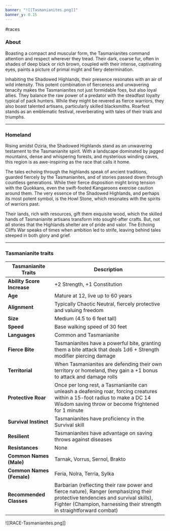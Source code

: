 ```yaml
---
banner: "![[Tasmanianites.png]]"
banner_y: 0.15
---
```

#races

### About

Boasting a compact and muscular form, the Tasmanianites command attention and respect wherever they tread. Their dark, coarse fur, often in shades of deep black or rich brown, coupled with their intense, captivating eyes, paints a picture of primal might and fiery determination.

Inhabiting the Shadowed Highlands, their presence resonates with an air of wild intensity. This potent combination of fierceness and unwavering tenacity makes the Tasmanianites not just formidable foes, but also loyal allies. They balance the raw power of a predator with the steadfast loyalty typical of pack hunters. While they might be revered as fierce warriors, they also boast talented artisans, particularly skilled blacksmiths. Roarfest stands as an emblematic festival, reverberating with tales of their trials and triumphs.

-----
### Homeland

Rising amidst Oziria, the Shadowed Highlands stand as an unwavering testament to the Tasmanianite spirit. With a landscape dominated by jagged mountains, dense and whispering forests, and mysterious winding caves, this region is as awe-inspiring as the race that calls it home.

The tales echoing through the highlands speak of ancient traditions, guarded fiercely by the Tasmanianites, and of stories passed down through countless generations. While their fierce disposition might bring tension with the Quokkans, even the swift-footed Kangaroons exercise caution around them. The very essence of the Shadowed Highlands, and perhaps its most potent symbol, is the Howl Stone, which resonates with the spirits of warriors past.

Their lands, rich with resources, gift them exquisite wood, which the skilled hands of Tasmanianite artisans transform into sought-after crafts. But, not all stories that the Highlands shelter are of pride and valor. The Echoing Cliffs War speaks of times when ambition led to strife, leaving behind tales steeped in both glory and grief.

-----
### Tasmanianite traits

|**Tasmanianite Traits**|**Description**|
|---|---|
|**Ability Score Increase**|+2 Strength, +1 Constitution|
|**Age**|Mature at 12, live up to 60 years|
|**Alignment**|Typically Chaotic Neutral, fiercely protective and valuing freedom|
|**Size**|Medium (4.5 to 6 feet tall)|
|**Speed**|Base walking speed of 30 feet|
|**Languages**|Common and Tasmanianite|
|**Fierce Bite**|Tasmanianites have a powerful bite, granting them a bite attack that deals 1d6 + Strength modifier piercing damage|
|**Territorial**|When Tasmanianites are defending their own territory or homeland, they gain a +1 bonus to attack and damage rolls|
|**Protective Roar**|Once per long rest, a Tasmanianite can unleash a deafening roar, forcing creatures within a 15-foot radius to make a DC 14 Wisdom saving throw or become frightened for 1 minute|
|**Survival Instinct**|Tasmanianites have proficiency in the Survival skill|
|**Resilient**|Tasmanianites have advantage on saving throws against diseases|
|**Resistances**|None|
|**Common Names (Male)**|Tarnak, Vorrus, Sernol, Brakto|
|**Common Names (Female)**|Feria, Nolra, Terria, Sylka|
|**Recommended Classes**|Barbarian (reflecting their raw power and fierce nature), Ranger (emphasizing their protective tendencies and survival skills), Fighter (Champion, harnessing their strength in straightforward combat)|

![[RACE-Tasmanianites.png]]